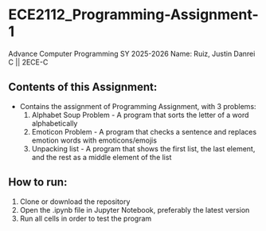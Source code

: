 # ECE2112_Programming-Assignment-1
Advance Computer Programming SY 2025-2026
Name: Ruiz, Justin Danrei C || 2ECE-C

## Contents of this Assignment:
- Contains the assignment of Programming Assignment, with 3 problems:
   1. Alphabet Soup Problem - A program that sorts the letter of a word alphabetically
   2. Emoticon Problem - A program that checks a sentence and replaces emotion words with emoticons/emojis
   3. Unpacking list - A program that shows the first list, the last element, and the rest as a middle element of the list

## How to run:
1. Clone or download the repository
2. Open the .ipynb file in Jupyter Notebook, preferably the latest version
3. Run all cells in order to test the program
